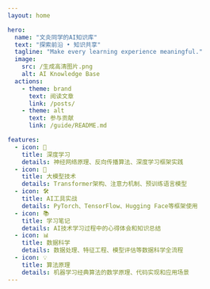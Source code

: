 ```yaml
---
layout: home

hero:
  name: "文炎同学的AI知识库"
  text: "探索前沿 • 知识共享"
  tagline: "Make every learning experience meaningful."
  image:
    src: /生成高清图片.png
    alt: AI Knowledge Base
  actions:
    - theme: brand
      text: 阅读文章
      link: /posts/
    - theme: alt
      text: 参与贡献
      link: /guide/README.md

features:
  - icon: 🧠
    title: 深度学习
    details: 神经网络原理、反向传播算法、深度学习框架实践
  - icon: 🤖
    title: 大模型技术
    details: Transformer架构、注意力机制、预训练语言模型
  - icon: 🛠️
    title: AI工具实战
    details: PyTorch、TensorFlow、Hugging Face等框架使用
  - icon: 📚
    title: 学习笔记
    details: AI技术学习过程中的心得体会和知识总结
  - icon: 📊
    title: 数据科学
    details: 数据处理、特征工程、模型评估等数据科学全流程
  - icon: 💡
    title: 算法原理
    details: 机器学习经典算法的数学原理、代码实现和应用场景
---
```


<script setup>
import { onMounted } from 'vue'

onMounted(() => {
  // 添加更多装饰元素
  const imageContainer = document.querySelector('.VPHero .image-container')
  if (imageContainer) {
    const decorations = [
      { emoji: '💫', top: '10%', right: '10%', size: '14px', color: '#bd34fe' },
      { emoji: '🌟', bottom: '10%', right: '10%', size: '12px', color: '#41d1ff' },
      { emoji: '🔮', top: '60%', left: '5%', size: '16px', color: '#bd34fe' },
      { emoji: '💎', bottom: '60%', right: '5%', size: '10px', color: '#41d1ff' }
    ]
    
    decorations.forEach(item => {
      const element = document.createElement('div')
      element.textContent = item.emoji
      element.style.cssText = `
        position: absolute;
        ${item.top ? `top: ${item.top};` : ''}
        ${item.bottom ? `bottom: ${item.bottom};` : ''}
        ${item.left ? `left: ${item.left};` : ''}
        ${item.right ? `right: ${item.right};` : ''}
        font-size: ${item.size};
        color: ${item.color};
        z-index: 10;
        pointer-events: none;
      `
      imageContainer.appendChild(element)
    })
  }
})
</script>
